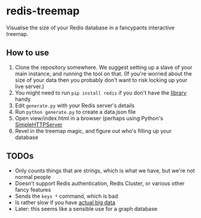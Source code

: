 # redis-treemap

Visualise the size of your Redis database in a fancypants interactive treemap.

## How to use

1. Clone the repository somewhere. We suggest setting up a slave of your main instance, and running the tool on that. (If you're worried about the size of your data then you probably don't want to risk locking up your live server.)
2. You might need to run `pip install redis` if you don't have the [library](https://pypi.python.org/pypi/redis/) handy
3. Edit `generate.py` with your Redis server's details
4. Run `python generate.py` to create a data.json file
5. Open view/index.html in a browser (perhaps using Python's [SimpleHTTPServer](https://docs.python.org/2/library/simplehttpserver.html)
6. Revel in the treemap magic, and figure out who's filling up your database

## TODOs

* Only counts things that are strings, which is what we have, but we're not normal people
* Doesn't support Redis authentication, Redis Cluster, or various other fancy features
* Sends the `keys *` command, which is bad
* Is rather slow if you have [actual big data](https://twitter.com/wtrsld/status/424272437929205760)
* Later: this seems like a sensible use for a graph database
